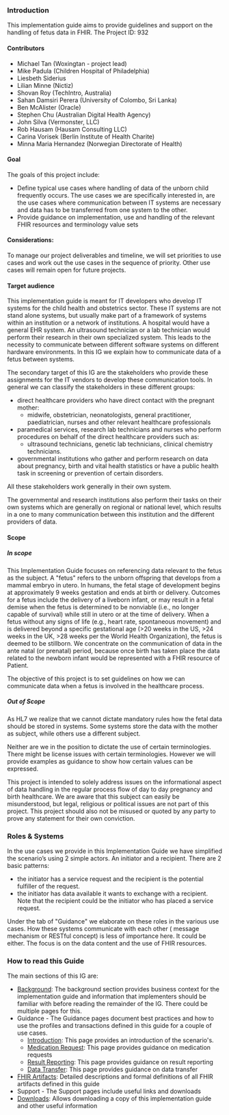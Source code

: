 ### Introduction

This implementation guide aims to provide guidelines and support on the handling of fetus data in FHIR. The Project ID: 932

#### Contributors
* Michael Tan (Woxingtan - project lead)
* Mike Padula (Children Hospital of Philadelphia)
* Liesbeth Siderius
* Lilian Minne (Nictiz)
* Shovan Roy (TechIntro, Australia)
* Sahan Damsiri Perera (University of Colombo, Sri Lanka)
* Ben McAlister (Oracle)
* Stephen Chu (Australian Digital Health Agency)
* John Silva (Vermonster, LLC)
* Rob Hausam (Hausam Consulting LLC)
* Carina Vorisek (Berlin Institute of Health Charite)
* Minna Maria Hernandez (Norwegian Directorate of Health)

#### Goal
The goals of this project include:
* Define typical use cases where handling of data of the unborn child frequently occurs. The use cases we are specifically interested in, are the use cases where communication between IT systems are necessary and data has to be transferred from one system to the other. 
* Provide guidance on implementation, use and handling of the relevant FHIR resources and terminology value sets

#### Considerations:
To manage our project deliverables and timeline, we will set priorities to use cases and work out the use cases in the sequence of priority. Other use cases will remain open for future projects.

#### Target audience

This implementation guide is meant for IT developers who develop IT systems for the child health and obstetrics sector. These IT systems are not stand alone systems, but usually make part of a framework of systems within an institution or a network  of institutions. A hospital would have a general EHR system. An ultrasound technician or a lab technician would perform their research in their own specialized system. This leads to the necessity to communicate between different software systems on different hardware environments. In this IG we explain how to communicate data of a fetus between systems.

The secondary target of this IG are the stakeholders who provide these assignments for the IT vendors to develop these  communication tools. 
In general we can classify the stakeholders in these different groups:
* direct healthcare providers who have direct contact with the pregnant mother:
    * midwife, obstetrician, neonatologists, general practitioner, paediatrician, nurses and other relevant healthcare professionals
* paramedical services, research lab technicians and nurses who perform procedures on behalf of the direct healthcare providers such as:
    * ultrasound technicians, genetic lab technicians, clinical chemistry technicians.
* governmental institutions who gather and perform research on data about pregnancy, birth and vital health statistics or have a public health task in screening or prevention of certain disorders.

All these stakeholders work generally in their own system. 

The governmental and research institutions also perform their tasks on their own systems which are generally on regional or national level, which results in a one to many communication between this institution and the different providers of data.


#### Scope

##### In scope
This Implementation Guide focuses on referencing data relevant to the fetus as the subject. A "fetus" refers to the unborn offspring that develops from a mammal embryo in utero. In humans, the fetal stage of development begins at approximately 9 weeks gestation and ends at birth or delivery. Outcomes for a fetus include the delivery of a liveborn infant, or may result in a fetal demise when the fetus is determined to be nonviable (i.e., no longer capable of survival) while still in utero or at the time of delivery. When a fetus without any signs of life (e.g., heart rate, spontaneous movement) and is delivered beyond a specific gestational age (>20 weeks in the US, >24 weeks in the UK, >28 weeks per the World Health Organization), the fetus is deemed to be stillborn. We concentrate on the communication of data in the ante natal (or prenatal) period, because once birth has taken place the data related to the newborn infant would be represented with a FHIR resource of Patient. 

The objective of this project is to set guidelines on how we can communicate data when a fetus is involved in the healthcare process. 

##### Out of Scope

As HL7 we realize that we cannot dictate mandatory rules how the fetal data should be stored in systems. Some systems store the data with the mother as subject, while others use a different subject. 

Neither are we in the position to dictate the use of certain terminologies. There might be license issues with certain terminologies. However we will provide examples as guidance to show how certain values can be expressed.  

This project is intended to solely address issues on the informational aspect of data handling in the regular process flow of day to day pregnancy and birth healthcare. We are aware that this subject can easily be misunderstood, but legal, religious or political issues are not part of this project. This project should also not be misused or quoted by any party to prove any statement for their own conviction. 


### Roles & Systems

In the use cases we provide in this Implementation Guide we have simplified the scenario’s using 2 simple actors. An initiator and a recipient. There are 2 basic patterns:
* the initiator has a service request and the recipient is the potential fulfiller of the request.
* the initiator has data available it wants to exchange with a recipient. Note that the recipient could be the initiator who has placed a service request. 

Under the tab of "Guidance" we elaborate on these roles in the various use cases.
How these systems communicate with each other ( message mechanism or RESTful concept) is less of importance here. It could be either. The focus is on the data content and the use of FHIR resources. 


### How to read this Guide
The main sections of this IG are:
-  [Background](background.html): The background section provides business context for the implementation guide and information that implementers should be
      familiar with before reading the remainder of the IG. There could be multiple pages for this.
- Guidance - The Guidance pages document best practices and how to use the profiles and transactions defined in this guide for a couple of use cases.
    - [Introduction](guidance.html): This page provides an introduction of the scenario's.
    - [Medication Request](use-case1-medication-request.html): This page provides guidance on medication requests
    - [Result Reporting](use-case2-result-reporting.html): This page provides guidance on result reporting
    - [Data Transfer](use-case3-data-transfer.html): This page provides guidance on data transfer
- [FHIR Artifacts](artifacts.html): Detailed descriptions and formal definitions of all FHIR artifacts defined in this guide
- Support - The Support pages include useful links and downloads
- [Downloads](downloads.html): Allows downloading a copy of this implementation guide and other useful information
